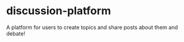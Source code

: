 # discussion-platform
A platform for users to create topics and share posts about them and debate!
<br>
